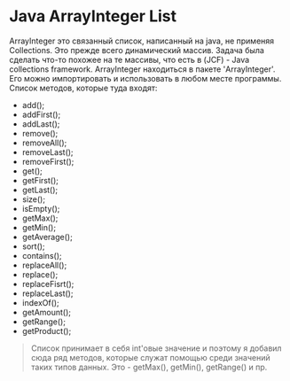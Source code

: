 # Java ArrayInteger List
ArrayInteger это связанный список, написанный на java, не применяя Collections. Это прежде всего динамический массив. Задача была сделать что-то похожее на те массивы, что есть в (JCF) - Java collections framework.
ArrayInteger находиться в пакете 'ArrayInteger'. Его можно импортировать и использовать в любом месте программы.
Список методов, которые туда входят:
* add();
* addFirst();
* addLast();
* remove();
* removeAll();
* removeLast();
* removeFirst();
* get();
* getFirst();
* getLast();
* size();
* isEmpty();
* getMax();
* getMin();
* getAverage();
* sort();
* contains();
* replaceAll();
* replace();
* replaceFisrt();
* replaceLast();
* indexOf();
* getAmount();
* getRange();
* getProduct();

> Список принимает в себя int'овые значение и поэтому я добавил сюда ряд методов, которые служат помощью среди значений таких типов данных.
> Это - getMax(), getMin(), getRange() и пр.
